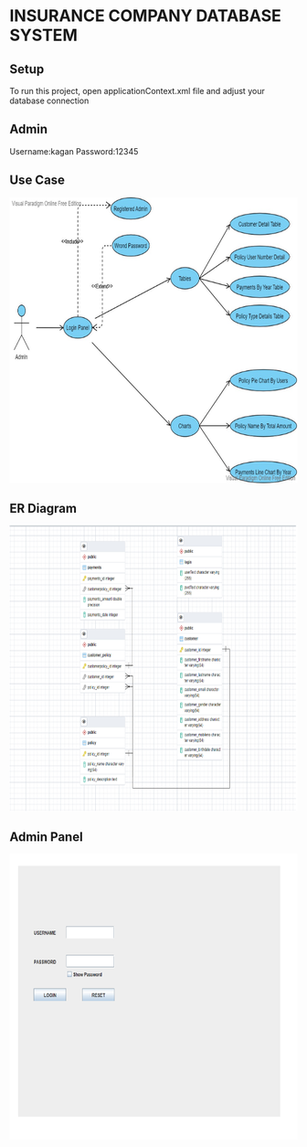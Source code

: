 # INSURANCE COMPANY DATABASE SYSTEM


## Setup
To run this project, open applicationContext.xml file and adjust your database connection

## Admin 
Username:kagan
Password:12345



## Use Case

<img src="https://github.com/KaanGunturk/FinalProject/blob/master/images/UseCase.jpg" width="1000" height="500">

## ER Diagram

<img src="https://github.com/KaanGunturk/FinalProject/blob/master/images/Er%20Diagram.png" width="1000" height="500">

## Admin Panel

<img src="https://github.com/KaanGunturk/FinalProject/blob/master/images/LoginPanel.png" width="1000" height="500">
